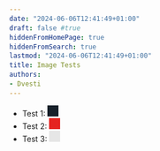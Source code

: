 ```yaml
---
date: "2024-06-06T12:41:49+01:00"
draft: false #true
hiddenFromHomePage: true
hiddenFromSearch: true
lastmod: "2024-06-06T12:41:49+01:00"
title: Image Tests
authors:
- Dvesti
---
```


- Test 1: ![](./pin_black.png)
- Test 2: ![](./pin_red.png)
- Test 3: ![](./pin_white.png)
